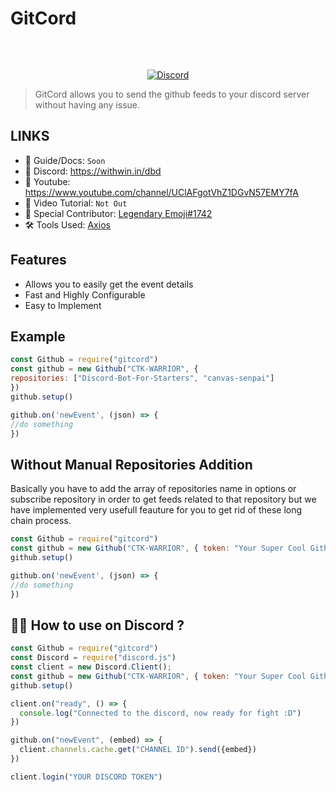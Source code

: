 # GitCord
<p align="center"><img align="center" style="width:1px" src="https://cdn.discordapp.com/attachments/824651779757047808/836387276246089798/20210427_051416.png"/></p><br/>
<p align="center">
  <a href="https://withwin.in/dbd"><img src="https://badgen.net/discord/online-members/7SFVH6yUuE" alt="Discord"></a>
 </p>

> GitCord allows you to send the github feeds to your discord server without having any issue.

## LINKS

- 📃 Guide/Docs: `Soon`
- 💬 Discord: https://withwin.in/dbd
- 🎥 Youtube: https://www.youtube.com/channel/UClAFgotVhZ1DGvN57EMY7fA
- 🙌 Video Tutorial: `Not Out`
- 💪 Special Contributor: [Legendary Emoji#1742](https://github.com/LegendaryEmoji)
- 🛠 Tools Used: [Axios](https://www.npmjs.com/package/axios)

## Features

- Allows you to easily get the event details
- Fast and Highly Configurable
- Easy to Implement

## Example

```js
const Github = require("gitcord")
const github = new Github("CTK-WARRIOR", {
repositories: ["Discord-Bot-For-Starters", "canvas-senpai"]
})
github.setup()

github.on('newEvent', (json) => {
//do something
})
```
## Without Manual Repositories Addition
Basically you have to add the array of repositories name in options or subscribe repository in order to get feeds related to that repository but we have implemented very usefull feauture for you to get rid of these long chain process.

```js
const Github = require("gitcord")
const github = new Github("CTK-WARRIOR", { token: "Your Super Cool Github Token", gitall: true }) //will throw error if user have more than 50 repo
github.setup()

github.on('newEvent', (json) => {
//do something
})
```

## 🐱‍🏍 How to use on Discord ?
```js
const Github = require("gitcord")
const Discord = require("discord.js")
const client = new Discord.Client();
const github = new Github("CTK-WARRIOR", { token: "Your Super Cool Github Token", gitall: true })
github.setup()

client.on("ready", () => {
  console.log("Connected to the discord, now ready for fight :D")
})

github.on("newEvent", (embed) => {
  client.channels.cache.get("CHANNEL ID").send({embed})
})

client.login("YOUR DISCORD TOKEN")

```
